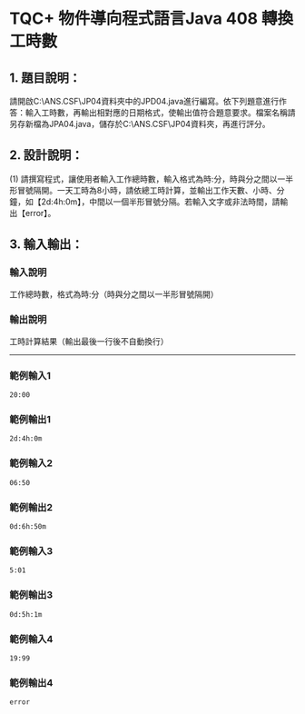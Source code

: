 # TQC+ 物件導向程式語言Java 408 轉換工時數

## 1. 題目說明：
請開啟C:\ANS.CSF\JP04資料夾中的JPD04.java進行編寫。依下列題意進行作答：輸入工時數，再輸出相對應的日期格式，使輸出值符合題意要求。檔案名稱請另存新檔為JPA04.java，儲存於C:\ANS.CSF\JP04資料夾，再進行評分。

## 2. 設計說明：
(1) 請撰寫程式，讓使用者輸入工作總時數，輸入格式為時:分，時與分之間以一半形冒號隔開。一天工時為8小時，請依總工時計算，並輸出工作天數、小時、分鐘，如【2d:4h:0m】，中間以一個半形冒號分隔。若輸入文字或非法時間，請輸出【error】。

## 3. 輸入輸出：
### 輸入說明
工作總時數，格式為時:分（時與分之間以一半形冒號隔開）

### 輸出說明
工時計算結果（輸出最後一行後不自動換行）

---

### 範例輸入1
```
20:00
```
### 範例輸出1
```
2d:4h:0m
```
### 範例輸入2
```
06:50
```
### 範例輸出2
```
0d:6h:50m
```
### 範例輸入3
```
5:01
```
### 範例輸出3
```
0d:5h:1m
```
### 範例輸入4
```
19:99
```
### 範例輸出4
```
error
```